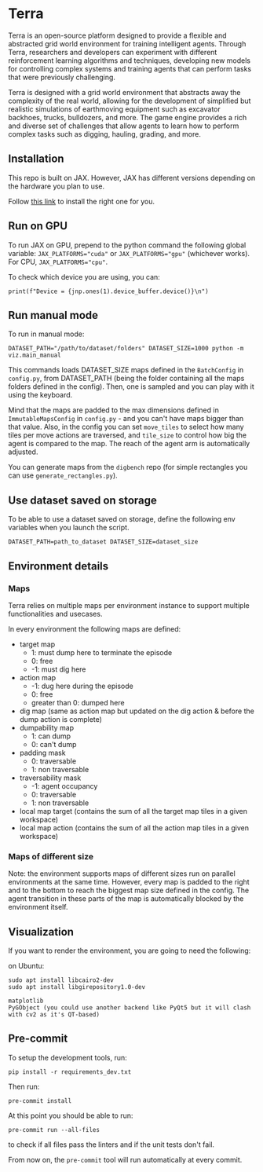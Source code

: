 # Terra
Terra is an open-source platform designed to provide a flexible and abstracted grid world environment for training intelligent agents. Through Terra, researchers and developers can experiment with different reinforcement learning algorithms and techniques, developing new models for controlling complex systems and training agents that can perform tasks that were previously challenging.

Terra is designed with a grid world environment that abstracts away the complexity of the real world, allowing for the development of simplified but realistic simulations of earthmoving equipment such as excavator backhoes, trucks, bulldozers, and more. The game engine provides a rich and diverse set of challenges that allow agents to learn how to perform complex tasks such as digging, hauling, grading, and more.

## Installation
This repo is built on JAX. However, JAX has different versions depending on the hardware you plan to use.

Follow [this link](https://github.com/google/jax#installation) to install the right one for you.

## Run on GPU
To run JAX on GPU, prepend to the python command the following global variable: `JAX_PLATFORMS="cuda"` or `JAX_PLATFORMS="gpu"` (whichever works). For CPU, `JAX_PLATFORMS="cpu"`.

To check which device you are using, you can:
~~~
print(f"Device = {jnp.ones(1).device_buffer.device()}\n")
~~~

## Run manual mode
To run in manual mode:
~~~
DATASET_PATH="/path/to/dataset/folders" DATASET_SIZE=1000 python -m viz.main_manual
~~~
This commands loads DATASET_SIZE maps defined in the `BatchConfig` in `config.py`, from DATASET_PATH (being the folder containing all the maps folders defined in the config).
Then, one is sampled and you can play with it using the keyboard.

Mind that the maps are padded to the max dimensions defined in `ImmutableMapsConfig` in `config.py` - and you can't have maps bigger than that value.
Also, in the config you can set `move_tiles` to select how many tiles per move actions are traversed, and `tile_size` to control how big the agent is compared to the map. The reach of the agent arm is automatically adjusted.

You can generate maps from the `digbench` repo (for simple rectangles you can use `generate_rectangles.py`).

## Use dataset saved on storage
To be able to use a dataset saved on storage, define the following env variables when you launch the script.
~~~
DATASET_PATH=path_to_dataset DATASET_SIZE=dataset_size
~~~

## Environment details
### Maps
Terra relies on multiple maps per environment instance to support multiple functionalities and usecases.

In every environment the following maps are defined:
- target map
    - 1: must dump here to terminate the episode
    - 0: free
    - -1: must dig here 
- action map
    - -1: dug here during the episode
    - 0: free
    - greater than 0: dumped here
- dig map (same as action map but updated on the dig action & before the dump action is complete)
- dumpability map
    - 1: can dump
    - 0: can't dump
- padding mask
    - 0: traversable
    - 1: non traversable
- traversability mask
    - -1: agent occupancy
    - 0: traversable
    - 1: non traversable
- local map target (contains the sum of all the target map tiles in a given workspace)
- local map action (contains the sum of all the action map tiles in a given workspace)

### Maps of different size
Note: the environment supports maps of different sizes run on parallel environments at the same time.
However, every map is padded to the right and to the bottom to reach the biggest map size defined in the config.
The agent transition in these parts of the map is automatically blocked by the environment itself.

## Visualization
If you want to render the environment, you are going to need the following:

on Ubuntu:
~~~
sudo apt install libcairo2-dev
sudo apt install libgirepository1.0-dev
~~~

~~~
matplotlib
PyGObject (you could use another backend like PyQt5 but it will clash with cv2 as it's QT-based)
~~~

## Pre-commit
To setup the development tools, run:
~~~
pip install -r requirements_dev.txt
~~~

Then run:
~~~
pre-commit install
~~~

At this point you should be able to run:
~~~
pre-commit run --all-files
~~~
to check if all files pass the linters and if the unit tests don't fail.

From now on, the `pre-commit` tool will run automatically at every commit.
